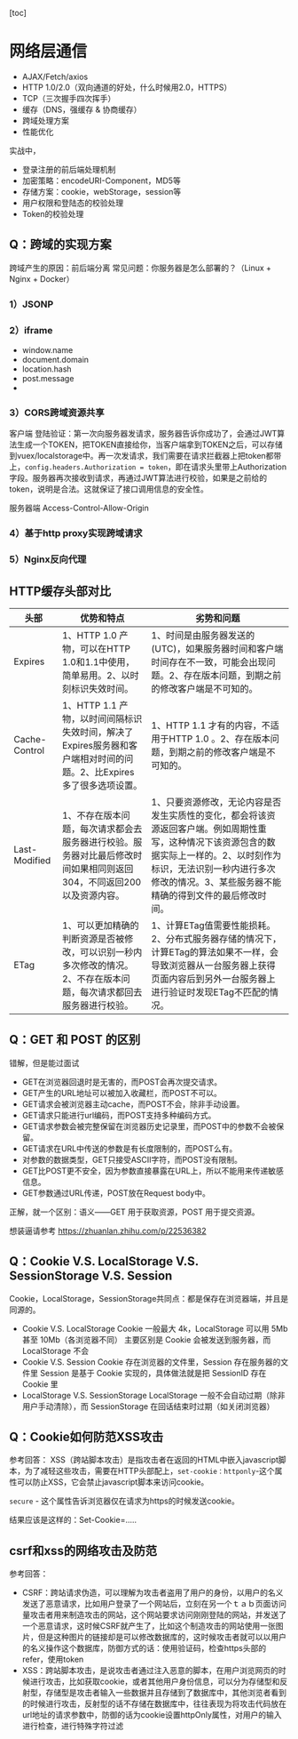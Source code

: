 [toc]

# 网络层通信

- AJAX/Fetch/axios
- HTTP 1.0/2.0（双向通道的好处，什么时候用2.0，HTTPS）
- TCP（三次握手四次挥手）
- 缓存（DNS，强缓存 & 协商缓存）
- 跨域处理方案
- 性能优化

实战中，
- 登录注册的前后端处理机制
- 加密策略：encodeURI-Component，MD5等
- 存储方案：cookie，webStorage，session等
- 用户权限和登陆态的校验处理
- Token的校验处理

## Q：跨域的实现方案
跨域产生的原因：前后端分离
常见问题：你服务器是怎么部署的？（Linux + Nginx + Docker）

### 1）JSONP

### 2）iframe
- window.name
- document.domain
- location.hash
- post.message
- 
### 3）CORS跨域资源共享
客户端
登陆验证：第一次向服务器发请求，服务器告诉你成功了，会通过JWT算法生成一个TOKEN，把TOKEN直接给你，当客户端拿到TOKEN之后，可以存储到vuex/localstorage中。再一次发请求，我们需要在请求拦截器上把token都带上，`config.headers.Authorization = token`，即在请求头里带上Authorization字段。服务器再次接收到请求，再通过JWT算法进行校验，如果是之前给的token，说明是合法。这就保证了接口调用信息的安全性。

服务器端
Access-Control-Allow-Origin
### 4）基于http proxy实现跨域请求

### 5）Nginx反向代理

## HTTP缓存头部对比
| 头部          | 优势和特点                                                                                                           | 劣势和问题                                                                                                                                                                                                                          |
| ------------- | -------------------------------------------------------------------------------------------------------------------- | ----------------------------------------------------------------------------------------------------------------------------------------------------------------------------------------------------------------------------------- |
| Expires       | 1、HTTP 1.0 产物，可以在HTTP 1.0和1.1中使用，简单易用。2、以时刻标识失效时间。                                       | 1、时间是由服务器发送的(UTC)，如果服务器时间和客户端时间存在不一致，可能会出现问题。2、存在版本问题，到期之前的修改客户端是不可知的。                                                                                               |
| Cache-Control | 1、HTTP 1.1 产物，以时间间隔标识失效时间，解决了Expires服务器和客户端相对时间的问题。2、比Expires多了很多选项设置。  | 1、HTTP 1.1 才有的内容，不适用于HTTP 1.0 。2、存在版本问题，到期之前的修改客户端是不可知的。                                                                                                                                        |
| Last-Modified | 1、不存在版本问题，每次请求都会去服务器进行校验。服务器对比最后修改时间如果相同则返回304，不同返回200以及资源内容。  | 1、只要资源修改，无论内容是否发生实质性的变化，都会将该资源返回客户端。例如周期性重写，这种情况下该资源包含的数据实际上一样的。2、以时刻作为标识，无法识别一秒内进行多次修改的情况。3、某些服务器不能精确的得到文件的最后修改时间。 |
| ETag          | 1、可以更加精确的判断资源是否被修改，可以识别一秒内多次修改的情况。2、不存在版本问题，每次请求都回去服务器进行校验。 | 1、计算ETag值需要性能损耗。2、分布式服务器存储的情况下，计算ETag的算法如果不一样，会导致浏览器从一台服务器上获得页面内容后到另外一台服务器上进行验证时发现ETag不匹配的情况。                                                        |


## Q：GET 和 POST 的区别

错解，但是能过面试

- GET在浏览器回退时是无害的，而POST会再次提交请求。
- GET产生的URL地址可以被加入收藏栏，而POST不可以。
- GET请求会被浏览器主动cache，而POST不会，除非手动设置。
- GET请求只能进行url编码，而POST支持多种编码方式。
- GET请求参数会被完整保留在浏览器历史记录里，而POST中的参数不会被保留。
- GET请求在URL中传送的参数是有长度限制的，而POST么有。
- 对参数的数据类型，GET只接受ASCII字符，而POST没有限制。
- GET比POST更不安全，因为参数直接暴露在URL上，所以不能用来传递敏感信息。
- GET参数通过URL传递，POST放在Request body中。

正解，就一个区别：语义——GET 用于获取资源，POST 用于提交资源。

想装逼请参考 https://zhuanlan.zhihu.com/p/22536382

## Q：Cookie V.S. LocalStorage V.S. SessionStorage V.S. Session

Cookie，LocalStorage，SessionStorage共同点：都是保存在浏览器端，并且是同源的。

-   Cookie V.S. LocalStorage
    Cookie 一般最大 4k，LocalStorage 可以用 5Mb 甚至 10Mb（各浏览器不同）
    主要区别是 Cookie 会被发送到服务器，而 LocalStorage 不会
-   Cookie V.S. Session
    Cookie 存在浏览器的文件里，Session 存在服务器的文件里
    Session 是基于 Cookie 实现的，具体做法就是把 SessionID 存在 Cookie 里
-   LocalStorage V.S. SessionStorage
    LocalStorage 一般不会自动过期（除非用户手动清除），而 SessionStorage 在回话结束时过期（如关闭浏览器）


## Q：Cookie如何防范XSS攻击

参考回答：
XSS（跨站脚本攻击）是指攻击者在返回的HTML中嵌入javascript脚本，为了减轻这些攻击，需要在HTTP头部配上，`set-cookie：httponly`-这个属性可以防止XSS，它会禁止javascript脚本来访问cookie。

`secure` - 这个属性告诉浏览器仅在请求为https的时候发送cookie。

结果应该是这样的：Set-Cookie=<cookie-value>.....

## csrf和xss的网络攻击及防范
参考回答：
-   CSRF：跨站请求伪造，可以理解为攻击者盗用了用户的身份，以用户的名义发送了恶意请求，比如用户登录了一个网站后，立刻在另一个ｔａｂ页面访问量攻击者用来制造攻击的网站，这个网站要求访问刚刚登陆的网站，并发送了一个恶意请求，这时候CSRF就产生了，比如这个制造攻击的网站使用一张图片，但是这种图片的链接却是可以修改数据库的，这时候攻击者就可以以用户的名义操作这个数据库，防御方式的话：使用验证码，检查https头部的refer，使用token
-   XSS：跨站脚本攻击，是说攻击者通过注入恶意的脚本，在用户浏览网页的时候进行攻击，比如获取cookie，或者其他用户身份信息，可以分为存储型和反射型，存储型是攻击者输入一些数据并且存储到了数据库中，其他浏览者看到的时候进行攻击，反射型的话不存储在数据库中，往往表现为将攻击代码放在url地址的请求参数中，防御的话为cookie设置httpOnly属性，对用户的输入进行检查，进行特殊字符过滤